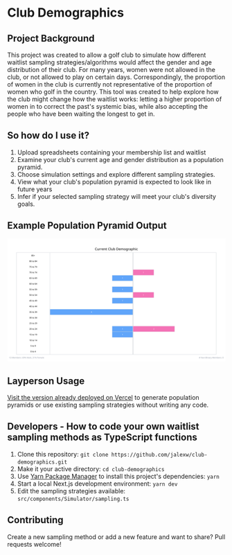 # Club Demographics

## Project Background

This project was created to allow a golf club to simulate how different waitlist sampling strategies/algorithms would affect the gender and age distribution of their club. For many years, women were not allowed in the club, or not allowed to play on certain days. Correspondingly, the proportion of women in the club is currently not representative of the proportion of women who golf in the country. This tool was created to help explore how the club might change how the waitlist works: letting a higher proportion of women in to correct the past's systemic bias, while also accepting the people who have been waiting the longest to get in.

## So how do I use it?
1. Upload spreadsheets containing your membership list and waitlist
2. Examine your club's current age and gender distribution as a population pyramid.
3. Choose simulation settings and explore different sampling strategies.
4. View what your club's population pyramid is expected to look like in future years
5. Infer if your selected sampling strategy will meet your club's diversity goals.

## Example Population Pyramid Output
![An example population pyramid generated by this project](https://github.com/jalexw/club-demographics/blob/main/public/example_population_pyramid.png?raw=true)

## Layperson Usage
[Visit the version already deployed on Vercel](https://club-demographics.vercel.app/) to generate population pyramids or use existing sampling strategies without writing any code.

## Developers - How to code your own waitlist sampling methods as TypeScript functions
1. Clone this repository: `git clone https://github.com/jalexw/club-demographics.git`
2. Make it your active directory: `cd club-demographics`
3. Use [Yarn Package Manager](https://yarnpkg.com) to install this project's dependencies: `yarn`
4. Start a local Next.js development environment: `yarn dev`
5. Edit the sampling strategies available: `src/components/Simulator/sampling.ts`

## Contributing
Create a new sampling method or add a new feature and want to share? Pull requests welcome!